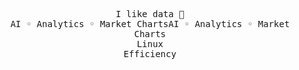 <!--
**yuuushio/yuuushio** is a ✨ _special_ ✨ repository because its `README.md` (this file) appears on your GitHub profile.

Here are some ideas to get you started:

- 🔭 I’m currently working on ...
- 🌱 I’m currently learning ...
- 👯 I’m looking to collaborate on ...
- 🤔 I’m looking for help with ...
- 💬 Ask me about ...
- 📫 How to reach me: ...
- 😄 Pronouns: ...
- ⚡ Fun fact: ...
-->










  <p align="center">
    <samp>
      I like data 🔮
      <br>
        AI ◦ Analytics ◦ Market ChartsAI ◦ Analytics ◦ Market Charts
      <br>
      Linux
      <br>
      Efficiency
    </samp>
  </p>

<br>


